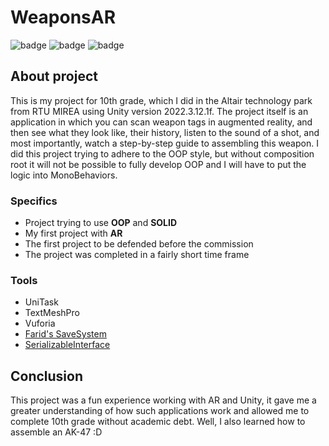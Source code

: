 # WeaponsAR

![badge](https://img.shields.io/static/v1?label=Engine&message=Unity&color=black&style=for-the-badge)
![badge](https://img.shields.io/static/v1?label=Language&message=C%23&color=blueviolet&style=for-the-badge)
![badge](https://img.shields.io/static/v1?label=Platform&message=Android&color=green&style=for-the-badge)

## About project

This is my project for 10th grade, which I did in the Altair technology park from RTU MIREA using Unity version 2022.3.12.1f. The project itself is an application in which you can scan weapon tags in augmented reality, and then see what they look like, their history, listen to the sound of a shot, and most importantly, watch a step-by-step guide to assembling this weapon. I did this project trying to adhere to the OOP style, but without composition root it will not be possible to fully develop OOP and I will have to put the logic into MonoBehaviors.

### Specifics
 - Project trying to use **OOP** and **SOLID**
 - My first project with **AR**
 - The first project to be defended before the commission
 - The project was completed in a fairly short time frame
 
### Tools
 - UniTask
 - TextMeshPro
 - Vuforia
 - [Farid's SaveSystem](https://github.com/Farid357/Save-System)
 - [SerializableInterface](https://github.com/Thundernerd/Unity3D-SerializableInterface)
 
 ## Conclusion
 
This project was a fun experience working with AR and Unity, it gave me a greater understanding of how such applications work and allowed me to complete 10th grade without academic debt. Well, I also learned how to assemble an AK-47 :D
